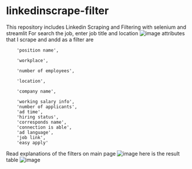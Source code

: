 # linkedinscrape-filter
This repository includes Linkedin Scraping and Filtering with selenium and streamlit
For search the job, enter job title and location
![image](https://user-images.githubusercontent.com/33352899/165777544-4b2c2ef2-d460-4fca-b6d3-c8324191e108.png)
attributes that I scrape and andd as a filter are 

        'position name',
        
        'workplace',
        
        'number of employees',
        
        'location',
        
        'company name',
        
        'working salary info',
        'number of applicants',
        'ad time',
        'hiring status',
        'corresponds name',
        'connection is able',
        'ad language',
        'job link',
        'easy apply'
Read explanations of the filters on main page
![image](https://user-images.githubusercontent.com/33352899/165777934-dcabb472-1e0f-4f81-8d3d-72f99e4235ac.png)
here is the result table 
![image](https://user-images.githubusercontent.com/33352899/165783226-c44f0241-20bb-480f-be50-21febb0123a9.png)

